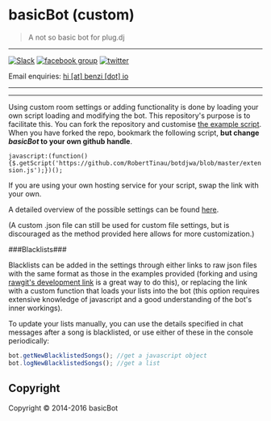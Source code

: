 # basicBot (custom)
> A not so basic bot for plug.dj

---

[![Slack](https://basicbot.herokuapp.com/badge.svg)](https://basicbot.herokuapp.com/) [![facebook group](https://img.shields.io/badge/facebook-group-3b5998.svg?style=flat)](https://facebook.com/groups/basicBot) [![twitter](https://img.shields.io/twitter/follow/bscbt.svg?style=social)](https://twitter.com/bscbt)

Email enquiries: [hi [at] benzi [dot] io](0757401766i@gmail.com)

---
---

Using custom room settings or adding functionality is done by loading your own script loading and modifying the bot.
This repository's purpose is to facilitate this. You can fork the repository and customise [the example script](https://github.com/RobertTinau/botdjwa/blob/master/extension.js).
When you have forked the repo, bookmark the following script, __but change _basicBot_ to your own github handle__.

`javascript:(function(){$.getScript('https://github.com/RobertTinau/botdjwa/blob/master/extension.js');})();`

If you are using your own hosting service for your script, swap the link with your own.

A detailed overview of the possible settings can be found [here](https://github.com/basicBot/custom/blob/master/settingsOverview.md).

(A custom .json file can still be used for custom file settings, but is discouraged as the method provided here allows for more customization.)

###Blacklists###

Blacklists can be added in the settings through either links to raw json files with the same format as those in the examples provided (forking and using [rawgit's development link](https://rawgit.com/) is a great way to do this),
or replacing the link with a custom function that loads your lists into the bot (this option requires extensive knowledge of javascript and a good understanding of the bot's inner workings).

To update your lists manually, you can use the details specified in chat messages after a song is blacklisted, or use either of these in the console periodically:
```javascript
bot.getNewBlacklistedSongs(); //get a javascript object
bot.logNewBlacklistedSongs(); //get a list
```


Copyright
---------
Copyright &copy; 2014-2016 basicBot
